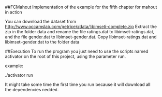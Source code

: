 ##FCMahout 
Implementation of the example for the fifth chapter for mahout in action


You can download the dataset from http://www.occamslab.com/petricek/data/libimseti-complete.zip
Extract the zip in the folder data and rename the file ratings.dat to libimset-ratings.dat, and the file gender.dat to libimset-gender.dat. 
Copy libimset-ratings.dat and libimset-gender.dat to the folder data

##Execution
To run the program you just need to use the scripts named activator on the root of this project,
using the parameter run.

example:

./activator run

It might take some time the first time you run because it will download all the dependencies nedded.

